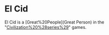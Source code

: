 # El Cid

El Cid is a [Great%20People](Great Person) in the "[Civilization%20%28series%29](Civilization)" games.